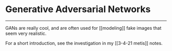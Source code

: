 # Generative Adversarial Networks

---
GANs are really cool, and are often used for [[modeling]] fake images that seem very realistic. 

For a short introduction, see the investigation in my [[3-4-21 metis]] notes.